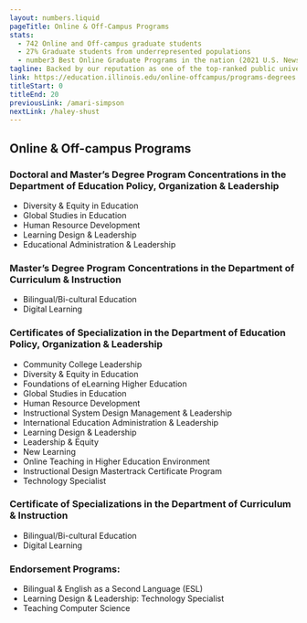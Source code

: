 ```yaml
---
layout: numbers.liquid
pageTitle: Online & Off-Campus Programs
stats: 
  - 742 Online and Off-campus graduate students
  - 27% Graduate students from underrepresented populations
  - number3 Best Online Graduate Programs in the nation (2021 U.S. News & World Report)
tagline: Backed by our reputation as one of the top-ranked public universities in the world, our online and Chicago-area programs offer an affordable, flexible, and valuable investment for busy professionals.
link: https://education.illinois.edu/online-offcampus/programs-degrees
titleStart: 0
titleEnd: 20
previousLink: /amari-simpson
nextLink: /haley-shust
---
```


## Online & Off-campus Programs

### Doctoral and Master’s Degree Program Concentrations in the Department of Education Policy, Organization & Leadership 
* Diversity & Equity in Education
* Global Studies in Education
* Human Resource Development
* Learning Design & Leadership
* Educational Administration & Leadership

### Master’s Degree Program Concentrations in the Department of Curriculum & Instruction
* Bilingual/Bi-cultural Education
* Digital Learning

### Certificates of Specialization in the Department of Education Policy, Organization & Leadership
* Community College Leadership
* Diversity & Equity in Education
* Foundations of eLearning Higher Education
* Global Studies in Education
* Human Resource Development
* Instructional System Design Management & Leadership
* International Education Administration & Leadership
* Learning Design & Leadership
* Leadership & Equity
* New Learning
* Online Teaching in Higher Education Environment
* Instructional Design Mastertrack Certificate Program
* Technology Specialist

### Certificate of Specializations in the Department of Curriculum & Instruction
* Bilingual/Bi-cultural Education
* Digital Learning

### Endorsement Programs:
* Bilingual & English as a Second Language (ESL)
* Learning Design & Leadership: Technology Specialist
* Teaching Computer Science